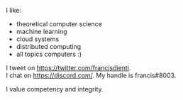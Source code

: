 I like:
  - theoretical computer science
  - machine learning
  - cloud systems
  - distributed computing
  - all topics computers :)

I tweet on https://twitter.com/francisdienti. </br>
I chat on https://discord.com/. My handle is francis#8003.</br>

I value competency and integrity.
